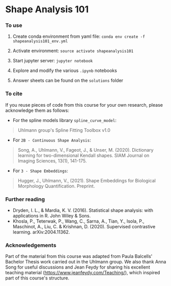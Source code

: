 # Shape Analysis 101

### To use
1. Create conda environment from yaml file:
    `conda env create -f shapeanalysis101_env.yml`

2. Activate environment:
    `source activate shapeanalysis101`
    
3. Start jupyter server:
    `jupyter notebook`
    
4. Explore and modify the various `.ipynb` notebooks

5. Answer sheets can be found on the `solutions` folder

### To cite
If you reuse pieces of code from this course for your own research, please acknowledge them as follows:
* For the spline models library `spline_curve_model`:
> Uhlmann group's Spline Fitting Toolbox v1.0

* For `2B - Continuous Shape Analysis`: 
> Song, A., Uhlmann, V., Fageot, J., & Unser, M. (2020). Dictionary learning for two-dimensional Kendall shapes. SIAM Journal on Imaging Sciences, 13(1), 141-175.

* For `3 - Shape Embeddings`: 
> Hugger, J., Uhlmann, V., (2021). Shape Embeddings for Biological Morphology Quantification. Preprint.


### Further reading
* Dryden, I. L., & Mardia, K. V. (2016). Statistical shape analysis: with applications in R. John Wiley & Sons.
* Khosla, P., Teterwak, P., Wang, C., Sarna, A., Tian, Y., Isola, P., Maschinot, A., Liu, C. & Krishnan, D. (2020). Supervised contrastive learning. arXiv:2004.11362.

### Acknowledgements
Part of the material from this course was adapted from Paula Balcells' Bachelor Thesis work carried out in the Uhlmann group. We also thank Anna Song for useful discussions and Jean Feydy for sharing his excellent teaching material (https://www.jeanfeydy.com/Teaching/), which inspired part of this course's structure. 
